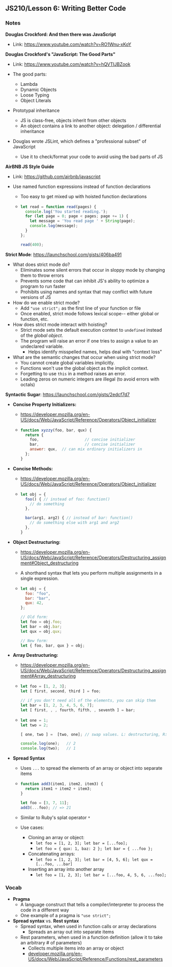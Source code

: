 ## JS210/Lesson 6: Writing Better Code



### Notes

**Douglas Crockford: And then there was JavaScript**

* Link: https://www.youtube.com/watch?v=RO1Wnu-xKoY

**Douglas Crockford's "JavaScript: The Good Parts"**

* Link: https://www.youtube.com/watch?v=hQVTIJBZook

* The good parts:
  * Lambda
  * Dynamic Objects
  * Loose Typing
  * Object Literals
* Prototypal inheritance
  * JS is class-free, objects inherit from other objects
  * An object contains a link to another object: delegation / differential inheritance
* Douglas wrote JSLint, which defines a "professional subset" of JavaScript
  * Use it to check/format your code to avoid using the bad parts of JS

**AirBNB JS Style Guide**

* Link: https://github.com/airbnb/javascript

* Use named function expressions instead of function declarations

  * Too easy to get mixed up with hoisted function declarations

  * ```javascript
    let read = function read(pages) {
      console.log('You started reading.');
      for (let page = 0; page < pages; page += 1) {
        let message = 'You read page ' + String(page);
        console.log(message);
      }
    };
    
    read(400);
    ```

**Strict Mode**: https://launchschool.com/gists/406ba491

* What does strict mode do?
  * Eliminates some silent errors that occur in sloppy mode by changing them to throw errors
  * Prevents some code that can inhibit JS's ability to optimize a program to run faster
  * Prohibits using names and syntax that may conflict with future versions of JS
* How do we enable strict mode?
  * Add `"use strict";` as the first line of your function or file
  * Once enabled, strict mode follows lexical scope-- either global or function, etc.
* How does strict mode interact with hoisting?
  * Strict mode sets the default execution context to `undefined` instead of the *global object*.
  * The program will raise an error if one tries to assign a value to an undeclared variable.
    * Helps identify misspelled names, helps deal with "context loss"
* What are the semantic changes that occur when using strict mode?
  * You cannot create global variables implicitly.
  * Functions won't use the global object as the implicit context.
  * Forgetting to use `this` in a method raises an error.
  * Leading zeros on numeric integers are illegal (to avoid errors with octals)

**Syntactic Sugar**: https://launchschool.com/gists/2edcf7d7

* **Concise Property Initializers:**

  * https://developer.mozilla.org/en-US/docs/Web/JavaScript/Reference/Operators/Object_initializer

  * ```javascript
    function xyzzy(foo, bar, qux) {
      return {
        foo,					// concise initializer
        bar,					// concise initializer
        answer: qux,  // can mix ordinary initializers in
      };
    }
    ```

* **Concise Methods:**

  * https://developer.mozilla.org/en-US/docs/Web/JavaScript/Reference/Operators/Object_initializer

  * ```javascript
    let obj = {
      foo() { // instead of foo: function()
        // do something
      },
    
      bar(arg1, arg2) { // instead of bar: function()
        // do something else with arg1 and arg2
      },
    }
    ```

* **Object Destructuring:**

  * https://developer.mozilla.org/en-US/docs/Web/JavaScript/Reference/Operators/Destructuring_assignment#Object_destructuring

  * A shorthand syntax that lets you perform multiple assignments in a single expression.

  * ```javascript
    let obj = {
      foo: "foo",
      bar: "bar",
      qux: 42,
    };
    
    // Old form:
    let foo = obj.foo;
    let bar = obj.bar;
    let qux = obj.qux;
    
    // New form: 
    let { foo, bar, qux } = obj;
    ```

* **Array Destructuring:**

  * https://developer.mozilla.org/en-US/docs/Web/JavaScript/Reference/Operators/Destructuring_assignment#Array_destructuring

  * ```javascript
    let foo = [1, 2, 3];
    let [ first, second, third ] = foo;
    
    // if you don't need all of the elements, you can skip them
    let bar = [1, 2, 3, 4, 5, 6, 7];
    let [ first, , , fourth, fifth, , seventh ] = bar;
    ```

  * ```javascript
    let one = 1;
    let two = 2;
    
    [ one, two ] =  [two, one]; // swap values. L: destructuring, R: array literal
    
    console.log(one);   // 2
    console.log(two);   // 1
    ```

* **Spread Syntax**

  * Uses `...` to spread the elements of an array or object into separate items

  * ```javascript
    function add3(item1, item2, item3) {
      return item1 + item2 + item3;
    }
    
    let foo = [3, 7, 11];
    add3(...foo); // => 21
    ```

  * Similar to Ruby's splat operator `*`

  * Use cases:

    * Cloning an array or object:
      * `let foo = [1, 2, 3]; let bar = [...foo];`
      * `let foo = { qux: 1, baz: 2 }; let bar = { ...foo };`
    * Concatenating arrays:
      *  `let foo = [1, 2, 3]; let bar = [4, 5, 6]; let qux = [...foo, ...bar]`
    * Inserting an array into another array
      * `let foo = [1, 2, 3]; let bar = [...foo, 4, 5, 6, ...foo];`

### Vocab

* **Pragma**
  * A language construct that tells a compiler/interpreter to process the code in a different way
  * One example of a pragma is `"use strict";`
* **Spread syntax** vs. **Rest syntax**
  * Spread syntax, when used in function calls or array declarations
    * Spreads an array out into separate items
  * Rest parameters, when used in a function definition (allow it to take an arbitrary # of parameters)
    * Collects multiple items into an array or object
    * [developer.mozilla.org/en-US/docs/Web/JavaScript/Reference/Functions/rest_parameters]()

